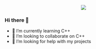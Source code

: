 
<p align="center"><a href="https://github.com/anuraghazra/github-readme-stats">
  <img align="center" src="https://github-readme-stats.vercel.app/api?username=H3l1oF&show_icons=true&theme=tokyonight" />
</a></p>

### Hi there 👋

- 🌱 I’m currently learning C++
- 👯 I’m looking to collaborate on C++
- 🤔 I’m looking for help with my projects
